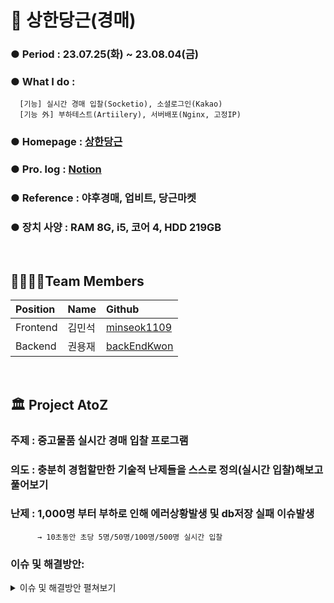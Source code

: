 # 🥕 상한당근(경매) 

###  ● Period : 23.07.25(화) ~ 23.08.04(금)
###  ● What I do : 
      [기능] 실시간 경매 입찰(Socketio), 소셜로그인(Kakao) 
      [기능 外] 부하테스트(Artiilery), 서버배포(Nginx, 고정IP) 
###  ● Homepage  : [상한당근](https://carrot-three.vercel.app/)
###  ● Pro. log  : [Notion](https://www.notion.so/TradeBiz-8f637592b0f8435197208a7a1625498f?pvs=4) 
###  ● Reference : 야후경매, 업비트, 당근마켓
###  ● 장치 사양 : RAM 8G, i5, 코어 4, HDD 219GB

<br>

## 👨‍👩‍👧‍👦Team Members

| Position      | Name          | Github                                            |
|:--------------|:--------------|:--------------------------------------------------|
| Frontend       | 김민석        | [minseok1109](https://github.com/minseok1109)         |
| Backend       | 권용재        | [backEndKwon](https://github.com/backEndKwon)     |

<br>

## 🏛️ Project AtoZ
### 주제 : 중고물품 실시간 경매 입찰 프로그램
### 의도 : 충분히 경험할만한 기술적 난제들을 스스로 정의(실시간 입찰)해보고 풀어보기 
### 난제 : 1,000명 부터 부하로 인해 에러상황발생 및 db저장 실패 이슈발생
          → 10초동안 초당 5명/50명/100명/500명 실시간 입찰
### 이슈 및 해결방안:
<details>
  <summary> 이슈 및 해결방안 펼쳐보기 </summary>
동시성 제어 ing
<div markdown="1">
<br>

# 📝Commit Convention 
<details>
  
<summary> Code Convention 펼쳐보기 </summary>

<div markdown="1">  

  <br>

  제목은 최대 50글자까지 아래에 작성: ex) feat: Add Key mapping

--- COMMIT END --- 

<타입> 리스트  
feat        : 기능 (새로운 기능)  
fix         : 버그 (버그 수정)  
refactor    : 리팩토링  
design      : CSS 등 사용자 UI 디자인 변경  
comment     : 필요한 주석 추가 및 변경  
style       : 스타일 (코드 형식, 세미콜론 추가: 비즈니스 로직에 변경 없음)  
docs        : 문서 수정 (문서 추가, 수정, 삭제, README)  
test        : 테스트 (테스트 코드 추가, 수정, 삭제: 비즈니스 로직에 변경 없음)  
chore       : 기타 변경사항 (빌드 스크립트 수정, assets, 패키지 매니저 등)  
init        : 초기 생성  
rename      : 파일 혹은 폴더명을 수정하거나 옮기는 작업만 한 경우  
remove      : 파일을 삭제하는 작업만 수행한 경우 

</div>
</details>
